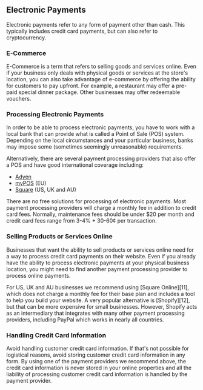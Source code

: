 ## Electronic Payments <a name="electronic-payments"></a>

Electronic payments refer to any form of payment other than cash. This typically includes credit
card payments, but can also refer to cryptocurrency.


### E-Commerce

E-Commerce is a term that refers to selling goods and services online. Even if your business only
deals with physical goods or services at the store's location, you can also take advantage of
e-commerce by offering the ability for customers to pay upfront. For example, a restaurant may offer
a pre-paid special dinner package. Other businesses may offer redeemable vouchers.


### Processing Electronic Payments

In order to be able to process electronic payments, you have to work with a local bank that can
provide what is called a Point of Sale (POS) system. Depending on the local circumstances and your
particular business, banks may impose some (sometimes seemingly unreasonable) requirements.

Alternatively, there are several payment processing providers that also offer a POS and have good
international coverage including:

* [Adyen](https://www.adyen.com/)
* [myPOS](https://www.mypos.eu/) (EU)
* [Square](https://squareup.com/) (US, UK and AU)

There are no free solutions for processing of electronic payments. Most payment processing providers
will charge a monthly fee in addition to credit card fees. Normally, maintenance fees should be
under $20 per month and credit card fees range from 3-4% + 30-60¢ per transaction.


### Selling Products or Services Online

Businesses that want the ability to sell products or services online need for a way to process
credit card payments on their website. Even if you already have the ability to process electronic
payments at your physical business location, you might need to find another payment processing
provider to process online payments.

For US, UK and AU businesses we recommend using [Square Online][11], which does not charge a monthly
fee for their base plan and includes a tool to help you build your website. A very popular
alternative is [Shopify][12], but that can be more expensive for small businesses. However, Shopify
acts as an intermediary that integrates with many other payment processing providers, including
PayPal which works in nearly all countries.


### Handling Credit Card Information

Avoid handling customer credit card information. If that's not possible for logistical reasons,
avoid storing customer credit card information in any form. By using one of the payment providers we
recommend above, the credit card information is never stored in your online properties and all the
liability of processing customer credit card information is handled by the payment provider.
